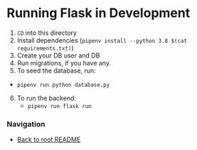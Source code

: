 # Running Flask in Development
1. `CD` into this directory
2. Install dependencies (`pipenv install --python 3.8 $(cat requirements.txt)`)
3. Create your DB user and DB
4. Run migrations, if you have any.
5. To seed the database, run:
  * `pipenv run python database.py`
6. To run the backend:
   * `pipenv run flask run`
### Navigation
* [Back to root README](../README.md)